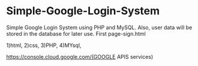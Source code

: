 # Simple-Google-Login-System
Simple Google Login System using PHP and MySQL. Also, user data will be stored in the database for later use.
First page-sign.html

1)html,
2)css,
3)PHP,
4)MYsql,

https://console.cloud.google.com/(GOOGLE APIS services)

